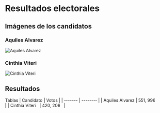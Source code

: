 # Resultados electorales 

## Imágenes de los candidatos
### Aquiles Alvarez
![Aquiles Alvarez](https://www.elcomercio.com/wp-content/uploads/2023/02/aquiles-700x391.jpg)
### Cinthia Viteri
![Cinthia Viteri](https://www.eluniverso.com/resizer/bK9QMVzr7hr6GmChiMvS-VtaL_k=/1005x670/smart/filters:quality(70)/cloudfront-us-east-1.images.arcpublishing.com/eluniverso/5ZKS2MGRIJBB3BSQRQ2SY7BGQY.jpg)

## Resultados 

Tablas 
| Candidato | Votos   |
| ------- | -------- |
| Aquiles Alvarez  | 551, 996   |
| Cinthia Viteri   | 420, 208   |
